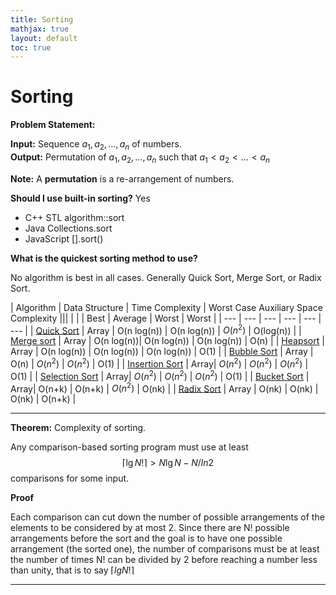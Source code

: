 ```yaml
---
title: Sorting
mathjax: true
layout: default
toc: true
---
```






# Sorting

**Problem Statement:**

**Input:** Sequence $a_1,a_2, \dots, a_n$ of numbers. \
**Output:** Permutation  of $a_1, a_2, \dots, a_n$  such that $a_1 < a_2 <  \dots < a_n$ 

**Note:** A **permutation** is a re-arrangement of numbers.


**Should I use built-in sorting?** Yes

* C++ STL algorithm::sort
* Java Collections.sort
* JavaScript [].sort()

**What is the quickest sorting method to use?**

No algorithm is best in all cases. Generally Quick Sort, Merge Sort, or Radix Sort.


| Algorithm | Data Structure | Time Complexity | Worst Case Auxiliary Space Complexity |||
| | | Best | Average | Worst | Worst | 
| --- | --- | --- | --- | --- | --- | 
| [Quick Sort](QuickSort.html) | Array | O(n log(n)) | O(n log(n))  | $O(n^2)$  | O(log(n))  | 
| [Merge sort]() | Array | O(n log(n))| O(n log(n))  | O(n log(n)) | O(n)  | 
| [Heapsort]() | Array | O(n log(n)) | O(n log(n))  | O(n log(n)) | O(1)  | 
| [Bubble Sort]() | Array | O(n) | $O(n^2)$ | $O(n^2)$  | O(1) | 
| [Insertion Sort]() | Array| $O(n^2)$ | $O(n^2)$ | $O(n^2)$  | O(1) | 
| [Selection Sort]() | Array| $O(n^2)$ | $O(n^2)$ | $O(n^2)$  | O(1) | 
| [Bucket Sort]() | Array| O(n+k) | O(n+k) | $O(n^2)$ | O(nk) | 
| [Radix Sort]() | Array | O(nk) | O(nk) | O(nk) | O(n+k) | 

----
**Theorem:** Complexity of sorting. 

Any comparison-based sorting program must use at least $$\lceil \lg{N!} \rceil > N \lg{N - N / ln2}$$ comparisons for some input.

**Proof**

Each comparison can cut down the number of possible arrangements of the elements to be considered by at most 2. Since there are N! possible arrangements before the sort and the goal is to have one possible arrangement (the sorted one), the number of comparisons must be at least the number of times N! can be divided by 2 before reaching a number less than unity, that is to say $\lceil lg N! \rceil$

----

